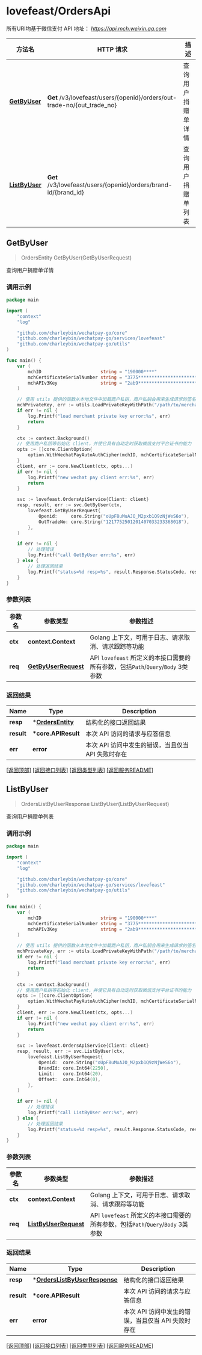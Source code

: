 # lovefeast/OrdersApi

所有URI均基于微信支付 API 地址： *https://api.mch.weixin.qq.com*

| 方法名                        | HTTP 请求                                                               | 描述               |
| ----------------------------- | ----------------------------------------------------------------------- | ------------------ |
| [**GetByUser**](#getbyuser)   | **Get** /v3/lovefeast/users/{openid}/orders/out-trade-no/{out_trade_no} | 查询用户捐赠单详情 |
| [**ListByUser**](#listbyuser) | **Get** /v3/lovefeast/users/{openid}/orders/brand-id/{brand_id}         | 查询用户捐赠单列表 |



## GetByUser

> OrdersEntity GetByUser(GetByUserRequest)

查询用户捐赠单详情



### 调用示例

```go
package main

import (
	"context"
	"log"

	"github.com/charleybin/wechatpay-go/core"
	"github.com/charleybin/wechatpay-go/services/lovefeast"
	"github.com/charleybin/wechatpay-go/utils"
)

func main() {
	var (
		mchID                      string = "190000****"                               // 商户号
		mchCertificateSerialNumber string = "3775************************************" // 商户证书序列号
		mchAPIv3Key                string = "2ab9****************************"         // 商户APIv3密钥
	)

	// 使用 utils 提供的函数从本地文件中加载商户私钥，商户私钥会用来生成请求的签名
	mchPrivateKey, err := utils.LoadPrivateKeyWithPath("/path/to/merchant/apiclient_key.pem")
	if err != nil {
		log.Printf("load merchant private key error:%s", err)
		return
	}

	ctx := context.Background()
	// 使用商户私钥等初始化 client，并使它具有自动定时获取微信支付平台证书的能力
	opts := []core.ClientOption{
		option.WithWechatPayAutoAuthCipher(mchID, mchCertificateSerialNumber, mchPrivateKey, mchAPIv3Key),
	}
	client, err := core.NewClient(ctx, opts...)
	if err != nil {
		log.Printf("new wechat pay client err:%s", err)
		return
	}

	svc := lovefeast.OrdersApiService{Client: client}
	resp, result, err := svc.GetByUser(ctx,
		lovefeast.GetByUserRequest{
			Openid:     core.String("oUpF8uMuAJO_M2pxb1Q9zNjWeS6o"),
			OutTradeNo: core.String("1217752501201407033233368018"),
		},
	)

	if err != nil {
		// 处理错误
		log.Printf("call GetByUser err:%s", err)
	} else {
		// 处理返回结果
		log.Printf("status=%d resp=%s", result.Response.StatusCode, resp)
	}
}
```

### 参数列表
| 参数名  | 参数类型                                    | 参数描述                                                                        |
| ------- | ------------------------------------------- | ------------------------------------------------------------------------------- |
| **ctx** | **context.Context**                         | Golang 上下文，可用于日志、请求取消、请求跟踪等功能                             |
| **req** | [**GetByUserRequest**](GetByUserRequest.md) | API `lovefeast` 所定义的本接口需要的所有参数，包括`Path`/`Query`/`Body` 3类参数 |

### 返回结果
| Name       | Type                                  | Description                                        |
| ---------- | ------------------------------------- | -------------------------------------------------- |
| **resp**   | \*[**OrdersEntity**](OrdersEntity.md) | 结构化的接口返回结果                               |
| **result** | **\*core.APIResult**                  | 本次 API 访问的请求与应答信息                      |
| **err**    | **error**                             | 本次 API 访问中发生的错误，当且仅当 API 失败时存在 |

[\[返回顶部\]](#lovefeastordersapi)
[\[返回接口列表\]](README.md#接口列表)
[\[返回类型列表\]](README.md#类型列表)
[\[返回服务README\]](README.md)


## ListByUser

> OrdersListByUserResponse ListByUser(ListByUserRequest)

查询用户捐赠单列表



### 调用示例

```go
package main

import (
	"context"
	"log"

	"github.com/charleybin/wechatpay-go/core"
	"github.com/charleybin/wechatpay-go/services/lovefeast"
	"github.com/charleybin/wechatpay-go/utils"
)

func main() {
	var (
		mchID                      string = "190000****"                               // 商户号
		mchCertificateSerialNumber string = "3775************************************" // 商户证书序列号
		mchAPIv3Key                string = "2ab9****************************"         // 商户APIv3密钥
	)

	// 使用 utils 提供的函数从本地文件中加载商户私钥，商户私钥会用来生成请求的签名
	mchPrivateKey, err := utils.LoadPrivateKeyWithPath("/path/to/merchant/apiclient_key.pem")
	if err != nil {
		log.Printf("load merchant private key error:%s", err)
		return
	}

	ctx := context.Background()
	// 使用商户私钥等初始化 client，并使它具有自动定时获取微信支付平台证书的能力
	opts := []core.ClientOption{
		option.WithWechatPayAutoAuthCipher(mchID, mchCertificateSerialNumber, mchPrivateKey, mchAPIv3Key),
	}
	client, err := core.NewClient(ctx, opts...)
	if err != nil {
		log.Printf("new wechat pay client err:%s", err)
		return
	}

	svc := lovefeast.OrdersApiService{Client: client}
	resp, result, err := svc.ListByUser(ctx,
		lovefeast.ListByUserRequest{
			Openid:  core.String("oUpF8uMuAJO_M2pxb1Q9zNjWeS6o"),
			BrandId: core.Int64(2250),
			Limit:   core.Int64(20),
			Offset:  core.Int64(0),
		},
	)

	if err != nil {
		// 处理错误
		log.Printf("call ListByUser err:%s", err)
	} else {
		// 处理返回结果
		log.Printf("status=%d resp=%s", result.Response.StatusCode, resp)
	}
}
```

### 参数列表
| 参数名  | 参数类型                                      | 参数描述                                                                        |
| ------- | --------------------------------------------- | ------------------------------------------------------------------------------- |
| **ctx** | **context.Context**                           | Golang 上下文，可用于日志、请求取消、请求跟踪等功能                             |
| **req** | [**ListByUserRequest**](ListByUserRequest.md) | API `lovefeast` 所定义的本接口需要的所有参数，包括`Path`/`Query`/`Body` 3类参数 |

### 返回结果
| Name       | Type                                                          | Description                                        |
| ---------- | ------------------------------------------------------------- | -------------------------------------------------- |
| **resp**   | \*[**OrdersListByUserResponse**](OrdersListByUserResponse.md) | 结构化的接口返回结果                               |
| **result** | **\*core.APIResult**                                          | 本次 API 访问的请求与应答信息                      |
| **err**    | **error**                                                     | 本次 API 访问中发生的错误，当且仅当 API 失败时存在 |

[\[返回顶部\]](#lovefeastordersapi)
[\[返回接口列表\]](README.md#接口列表)
[\[返回类型列表\]](README.md#类型列表)
[\[返回服务README\]](README.md)

